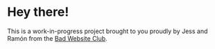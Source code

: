 # Hey there!

This is a work-in-progress project brought to you proudly by Jess and Ramón from the [Bad Website Club](https://badwebsite.club).

